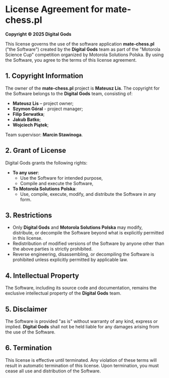 # License Agreement for mate-chess.pl

**Copyright © 2025 Digital Gods**

This license governs the use of the software application **mate-chess.pl** ("the Software") created by the **Digital Gods** team as part of the "Motorola Science Cup" competition organized by Motorola Solutions Polska. By using the Software, you agree to the terms of this license agreement.

## 1. Copyright Information
The owner of the **mate-chess.pl** project is **Mateusz Lis**.
The copyright for the Software belongs to the **Digital Gods** team, consisting of:
- **Mateusz Lis** – project owner;
- **Szymon Góral** - project manager;
- **Filip Serwatka**;
- **Jakub Batko**;
- **Wojciech Piątek**;

Team supervisor: **Marcin Stawinoga**.

## 2. Grant of License
Digital Gods grants the following rights:
- **To any user**:
  - Use the Software for intended purpose,
  - Compile and execute the Software,
- **To Motorola Solutions Polska**:
  - Use, compile, execute, modify, and distribute the Software in any form.

## 3. Restrictions
- Only **Digital Gods** and **Motorola Solutions Polska** may modify, distribute, or decompile the Software beyond what is explicitly permitted in this license.
- Redistribution of modified versions of the Software by anyone other than the above parties is strictly prohibited.
- Reverse engineering, disassembling, or decompiling the Software is prohibited unless explicitly permitted by applicable law.

## 4. Intellectual Property
The Software, including its source code and documentation, remains the exclusive intellectual property of the **Digital Gods** team.

## 5. Disclaimer
The Software is provided "as is" without warranty of any kind, express or implied. **Digital Gods** shall not be held liable for any damages arising from the use of the Software.

## 6. Termination
This license is effective until terminated. Any violation of these terms will result in automatic termination of this license. Upon termination, you must cease all use and distribution of the Software.
